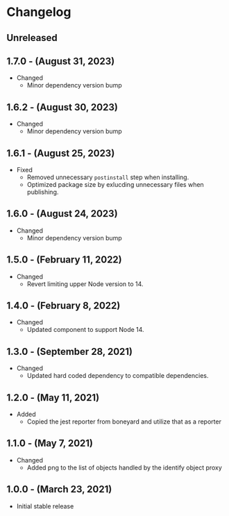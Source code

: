 # Changelog

## Unreleased

## 1.7.0 - (August 31, 2023)

* Changed
  * Minor dependency version bump

## 1.6.2 - (August 30, 2023)

* Changed
  * Minor dependency version bump

## 1.6.1 - (August 25, 2023)

* Fixed
  * Removed unnecessary `postinstall` step when installing.
  * Optimized package size by exlucding unnecessary files when publishing.

## 1.6.0 - (August 24, 2023)

* Changed
  * Minor dependency version bump

## 1.5.0 - (February 11, 2022)

* Changed
  * Revert limiting upper Node version to 14.

## 1.4.0 - (February 8, 2022)

* Changed
  * Updated component to support Node 14.

## 1.3.0 - (September 28, 2021)

* Changed
  * Updated hard coded dependency to compatible dependencies.

## 1.2.0 - (May 11, 2021)

* Added
  * Copied the jest reporter from boneyard and utilize that as a reporter

## 1.1.0 - (May 7, 2021)

* Changed
  * Added png to the list of objects handled by the identify object proxy

## 1.0.0 - (March 23, 2021)

* Initial stable release
